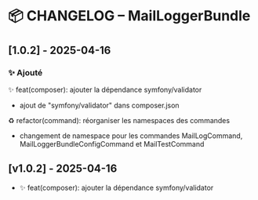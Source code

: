 # 📦 CHANGELOG – MailLoggerBundle

## [1.0.2] - 2025-04-16

### ✨ Ajouté

✨ feat(composer): ajouter la dépendance symfony/validator

- ajout de "symfony/validator" dans composer.json

♻️ refactor(command): réorganiser les namespaces des commandes

- changement de namespace pour les commandes MailLogCommand, MailLoggerBundleConfigCommand et MailTestCommand
## [v1.0.2] - 2025-04-16
- ✨ feat(composer): ajouter la dépendance symfony/validator
